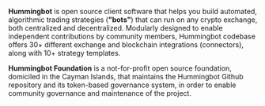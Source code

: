 **Hummingbot** is open source client software that helps you build automated, algorithmic trading strategies (**"bots"**) that can run on any crypto exchange, both centralized and decentralized. Modularly designed to enable independent contributions by community members, Hummingbot codebase offers 30+ different exchange and blockchain integrations (connectors), along with 10+ strategy templates.

**Hummingbot Foundation** is a not-for-profit open source foundation, domiciled in the Cayman Islands, that maintains the Hummingbot Github repository and its token-based governance system, in order to enable community governance and maintenance of the project.

